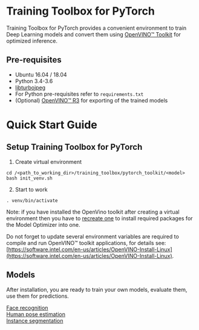 # Training Toolbox for PyTorch

Training Toolbox for PyTorch provides a convenient environment to train
Deep Learning models and convert them using [OpenVINO™
Toolkit](https://software.intel.com/en-us/openvino-toolkit) for optimized
inference.

## Pre-requisites

- Ubuntu 16.04 / 18.04
- Python 3.4-3.6
- [libturbojpeg](https://github.com/ajkxyz/jpeg4py)
- For Python pre-requisites refer to `requirements.txt`
- (Optional) [OpenVINO™ R3](https://software.intel.com/en-us/openvino-toolkit)
  for exporting of the trained models

# Quick Start Guide

## Setup Training Toolbox for PyTorch

1. Create virtual environment
<a name="create_venv"></a>

```
cd /<path_to_working_dir>/training_toolbox/pytorch_toolkit/<model>
bash init_venv.sh
```

2. Start to work

```
. venv/bin/activate
```

Note: if you have installed the OpenVino toolkit after creating
a virtual environment then you have to [recreate one](#create_venv)
to install required packages for the Model Optimizer into one.

Do not forget to update several environment variables are required to compile and run OpenVINO™ toolkit applications, for details see:
[https://software.intel.com/en-us/articles/OpenVINO-Install-Linux](https://software.intel.com/en-us/articles/OpenVINO-Install-Linux).


## Models
After installation, you are ready to train your own models, evaluate them, use
them for predictions.

[Face recognition](face_recognition)  
[Human pose estimation](human_pose_estimation)  
[Instance segmentation](instance_segmentation)  
